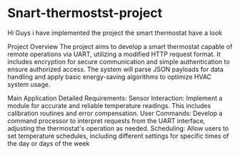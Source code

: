 # Snart-thermostst-project


Hi Guys i have implemented  the project the smart thermostat have  a look

Project Overview
The project aims to develop a smart thermostat capable of
remote operations via UART, utilizing a modified HTTP
request format. It includes encryption for secure
communication and simple authentication to ensure
authorized access. The system will parse JSON payloads
for data handling and apply basic energy-saving
algorithms to optimize HVAC system usage.

 Main Application
Detailed Requirements:
Sensor Interaction: Implement a module for accurate
and reliable temperature readings. This includes
calibration routines and error compensation.
User Commands: Develop a command processor to
interpret requests from the UART interface, adjusting
the thermostat's operation as needed.
Scheduling: Allow users to set temperature schedules,
including different settings for specific times of the day
or days of the week
